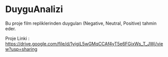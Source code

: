 # DuyguAnalizi
Bu proje film repliklerinden duyguları (Negative, Neutral, Positive) tahmin eder.


Proje Linki :   https://drive.google.com/file/d/1yigiL5wGMqCCAf4yT5e6FGixWs_T_JWj/view?usp=sharing

